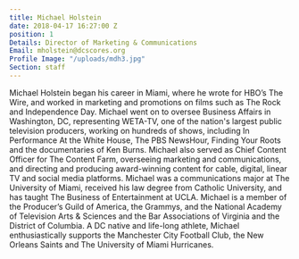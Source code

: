 ```yaml
---
title: Michael Holstein
date: 2018-04-17 16:27:00 Z
position: 1
Details: Director of Marketing & Communications
Email: mholstein@dcscores.org
Profile Image: "/uploads/mdh3.jpg"
Section: staff
---
```


Michael Holstein began his career in Miami, where he wrote for HBO’s The Wire, and worked in marketing and promotions on films such as The Rock and Independence Day. Michael went on to oversee Business Affairs in Washington, DC, representing WETA-TV, one of the nation's largest public television producers, working on hundreds of shows, including In Performance At the White House, The PBS NewsHour, Finding Your Roots and the documentaries of Ken Burns. Michael also served as Chief Content Officer for The Content Farm, overseeing marketing and communications, and directing and producing award-winning content for cable, digital, linear TV and social ​media ​platforms. Michael was a communications major at The University of Miami, received his law degree from Catholic University, and has taught The Business of Entertainment at UCLA. Michael is a member of the Producer’s Guild of America, the Grammys, and the National Academy of Television Arts & Sciences and the Bar Associations of Virginia and the District of Columbia.​ A DC native and life-long athlete, Michael enthusiastically supports the Manchester City Football Club, the New Orleans Saints and The University of Miami Hurricanes.​